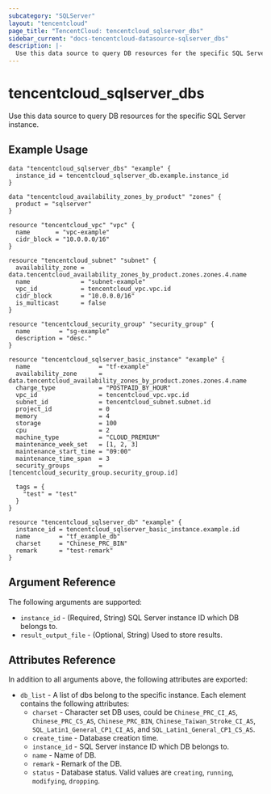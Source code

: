 ```yaml
---
subcategory: "SQLServer"
layout: "tencentcloud"
page_title: "TencentCloud: tencentcloud_sqlserver_dbs"
sidebar_current: "docs-tencentcloud-datasource-sqlserver_dbs"
description: |-
  Use this data source to query DB resources for the specific SQL Server instance.
---
```


# tencentcloud_sqlserver_dbs

Use this data source to query DB resources for the specific SQL Server instance.

## Example Usage

```hcl
data "tencentcloud_sqlserver_dbs" "example" {
  instance_id = tencentcloud_sqlserver_db.example.instance_id
}

data "tencentcloud_availability_zones_by_product" "zones" {
  product = "sqlserver"
}

resource "tencentcloud_vpc" "vpc" {
  name       = "vpc-example"
  cidr_block = "10.0.0.0/16"
}

resource "tencentcloud_subnet" "subnet" {
  availability_zone = data.tencentcloud_availability_zones_by_product.zones.zones.4.name
  name              = "subnet-example"
  vpc_id            = tencentcloud_vpc.vpc.id
  cidr_block        = "10.0.0.0/16"
  is_multicast      = false
}

resource "tencentcloud_security_group" "security_group" {
  name        = "sg-example"
  description = "desc."
}

resource "tencentcloud_sqlserver_basic_instance" "example" {
  name                   = "tf-example"
  availability_zone      = data.tencentcloud_availability_zones_by_product.zones.zones.4.name
  charge_type            = "POSTPAID_BY_HOUR"
  vpc_id                 = tencentcloud_vpc.vpc.id
  subnet_id              = tencentcloud_subnet.subnet.id
  project_id             = 0
  memory                 = 4
  storage                = 100
  cpu                    = 2
  machine_type           = "CLOUD_PREMIUM"
  maintenance_week_set   = [1, 2, 3]
  maintenance_start_time = "09:00"
  maintenance_time_span  = 3
  security_groups        = [tencentcloud_security_group.security_group.id]

  tags = {
    "test" = "test"
  }
}

resource "tencentcloud_sqlserver_db" "example" {
  instance_id = tencentcloud_sqlserver_basic_instance.example.id
  name        = "tf_example_db"
  charset     = "Chinese_PRC_BIN"
  remark      = "test-remark"
}
```

## Argument Reference

The following arguments are supported:

* `instance_id` - (Required, String) SQL Server instance ID which DB belongs to.
* `result_output_file` - (Optional, String) Used to store results.

## Attributes Reference

In addition to all arguments above, the following attributes are exported:

* `db_list` - A list of dbs belong to the specific instance. Each element contains the following attributes:
  * `charset` - Character set DB uses, could be `Chinese_PRC_CI_AS`, `Chinese_PRC_CS_AS`, `Chinese_PRC_BIN`, `Chinese_Taiwan_Stroke_CI_AS`, `SQL_Latin1_General_CP1_CI_AS`, and `SQL_Latin1_General_CP1_CS_AS`.
  * `create_time` - Database creation time.
  * `instance_id` - SQL Server instance ID which DB belongs to.
  * `name` - Name of DB.
  * `remark` - Remark of the DB.
  * `status` - Database status. Valid values are `creating`, `running`, `modifying`, `dropping`.


